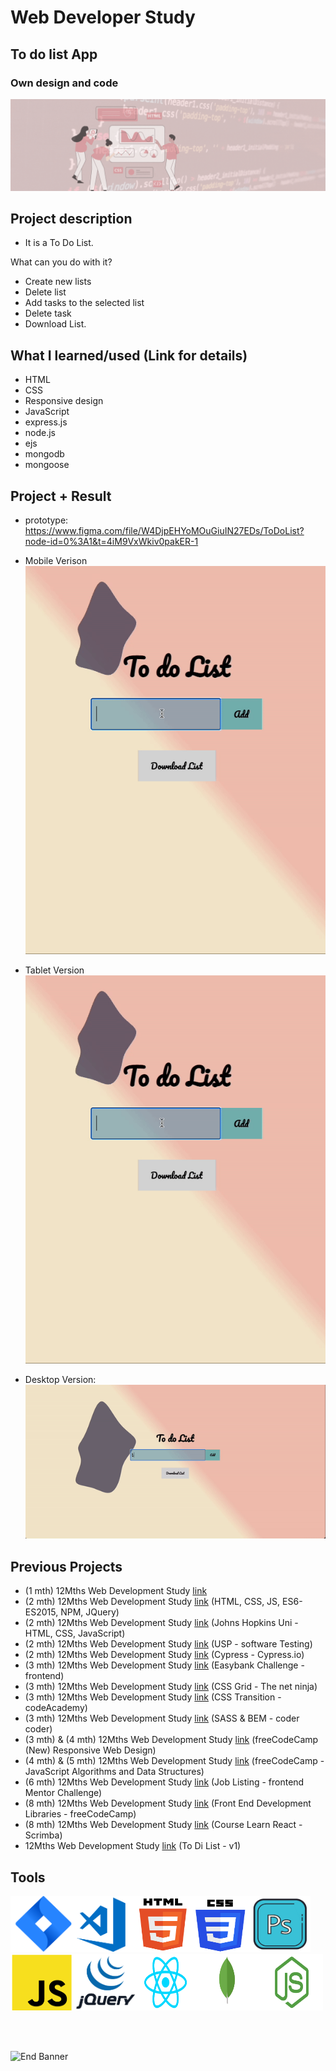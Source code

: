 # Web Developer Study

## To do list App
### Own design and code

![Begin Banner](/Documentation/top-1200x350.gif)

<!--
### Ninth  Month / Sprint() 
* Online courses, challenges and creation of my own projects.
 -->

## Project description
- It is a To Do List.

What can you do with it?
- Create new lists
- Delete list
- Add tasks to the selected list
- Delete task
- Download List.
## What I learned/used (Link for details)
- HTML
- CSS 
- Responsive design
- JavaScript
- express.js
- node.js
- ejs
- mongodb
- mongoose

  
<!-- 
* JavaScript [link](https://github.com/pittyh6/freeCodeCamp-JavaScript-algorithms-and-data-structures-4-12Mths-WebDevStudy-2022-2023/blob/master/learnedJAVASCRIPT.md)
* ES6 / ES2015 [link](https://github.com/pittyh6/freeCodeCamp-JavaScript-algorithms-and-data-structures-4-12Mths-WebDevStudy-2022-2023/blob/master/learnedES6-ES2015.md)
* JavaScript - Regular Expressions [link](https://github.com/pittyh6/freeCodeCamp-JavaScript-algorithms-and-data-structures-4-12Mths-WebDevStudy-2022-2023/blob/master/learnedRegularExpressions.md)
* JavaScript - Debugging [link](https://github.com/pittyh6/freeCodeCamp-JavaScript-algorithms-and-data-structures-4-12Mths-WebDevStudy-2022-2023/blob/master/learnedDebugging.md)
* JavaScript - Basic Data Structure [link](https://github.com/pittyh6/freeCodeCamp-JavaScript-algorithms-and-data-structures-4_5-12Mths-WebDevStudy-2022-2023/blob/master/learnedBasicDataStructure.md)
* Basic Algorithm Scripting learning [link](https://github.com/pittyh6/freeCodeCamp-JavaScript-algorithms-and-data-structures-4_5-12Mths-WebDevStudy-2022-2023/blob/master/learnedBasicAlgotiyhmScripting.md)
* Object Oriented Programming learning [link](https://github.com/pittyh6/freeCodeCamp-JavaScript-algorithms-and-data-structures-4_5-12Mths-WebDevStudy-2022-2023/blob/master/learnedObjectOrientedProgramming.md)
--->
<!-- 
* CSS [link](https://github.com/pittyh6/freeCodeCamp-responsive_web_design-3-12Mths-WebDevStudy-2022-2023/blob/master/learnedCSS.md)
* HTML [link](https://github.com/pittyh6/freeCodeCamp-responsive_web_design-3-12Mths-WebDevStudy-2022-2023/blob/master/learnedHTML.md)
* Resources [link](https://github.com/pittyh6/freeCodeCamp-responsive_web_design-3-12Mths-WebDevStudy-2022-2023/blob/master/learnedResources.md)

* Projects [link](https://github.com/pittyh6/freeCodeCamp-responsive_web_design-3-12Mths-WebDevStudy-2022-2023)
* SASS [link](https://github.com/pittyh6/freeCodeCamp-responsive_web_design-3-12Mths-WebDevStudy-2022-2023/blob/master/learnedSASS.md)
-->

<!-- ## Final projects + Result 
 * 🎯 Certification Project - Survey Form [link](https://github.com/pittyh6/freeCodeCamp-responsive_web_design-3-12Mths-WebDevStudy-2022-2023/tree/master/survey_form) 🥇 -->

<!-- ## Online Page: -->

 ## Project + Result 
* prototype: https://www.figma.com/file/W4DjpEHYoMOuGiuIN27EDs/ToDoList?node-id=0%3A1&t=4iM9VxWkiv0pakER-1

* Mobile Verison 
![Begin Banner](/Documentation/mobile.gif)

* Tablet Version 
![Begin Banner](/Documentation/mobile.gif)

* Desktop Version:
![Begin Banner](/Documentation/desktop.gif)


## Previous Projects
* (1 mth) 12Mths Web Development Study [link](https://github.com/pittyh6/1-12Mths-WebDevelopmentStudy-2022-2023)
* (2 mth) 12Mths Web Development Study [link](https://github.com/pittyh6/2-12Mths-WebDevelopmentStudy-2022-2023) (HTML, CSS, JS, ES6-ES2015, NPM, JQuery)
* (2 mth) 12Mths Web Development Study [link](https://github.com/pittyh6/JohnsHopkinsUni_html-css-and-Javascript-for-Web-Developers_2-12Mths-WebDevStudy-2022-2023) (Johns Hopkins Uni - HTML, CSS, JavaScript)
* (2 mth) 12Mths Web Development Study [link](https://github.com/pittyh6/USP_Introduction-to-Software-Testing_12Mths-WebDevStudy-2022-2023) (USP - software Testing)
* (2 mth) 12Mths Web Development Study [link](https://github.com/pittyh6/cypressIo_Testing-yr-first-application-12Mths-WebDevStudy-2022-2023) (Cypress - Cypress.io)
* (3 mth) 12Mths Web Development Study [link](https://github.com/pittyh6/Easybank-Challenge_3-12Mths-WebDevStudy-2022-2023) (Easybank Challenge - frontend)
* (3 mth) 12Mths Web Development Study [link](https://github.com/pittyh6/grid-css_3-12Mths-WebDevStudy-2022-2023) (CSS Grid - The net ninja)
* (3 mth) 12Mths Web Development Study [link](https://github.com/pittyh6/CSS_transitions-3-12Mths-WebDevStudy-2022-2023) (CSS Transition - codeAcademy)
* (3 mth) 12Mths Web Development Study [link](https://github.com/pittyh6/Sass_BEM_Responsive-3-12Mths-WebDevStudy-2022-2023) (SASS & BEM - coder coder)
* (3 mth) & (4 mth) 12Mths Web Development Study [link](https://github.com/pittyh6/freeCodeCamp-responsive_web_design-3e4-12Mths-WebDevStudy-2022-2023) (freeCodeCamp (New) Responsive Web Design)
* (4 mth) & (5 mth) 12Mths Web Development Study [link](https://github.com/pittyh6/freeCodeCamp-JavaScript-algorithms-and-data-structures-4_5-12Mths-WebDevStudy-2022-2023) (freeCodeCamp - JavaScript Algorithms and Data Structures)
* (6 mth) 12Mths Web Development Study [link](https://github.com/pittyh6/job_listings_with_filtering_6-12Mths-WebDevStudy-2022-2023) (Job Listing - frontend Mentor Challenge)
* (8 mth) 12Mths Web Development Study [link](https://github.com/pittyh6/front_end_dev_libraries-8-12Mths-webDevStudy-2022-2023) (Front End Development Libraries - freeCodeCamp)
* (8 mth) 12Mths Web Development Study [link](https://github.com/pittyh6/react-scrimba-8-12Mths-webDevStudy-2022-2023) (Course Learn React - Scrimba)
* 12Mths Web Development Study [link](https://github.com/pittyh6/to_do_list-12mths-web_dev) (To Di List - v1)

<!-- 
## Management Tools
* Jira(Sprints) [link](https://github.com/pittyh6/freeCodeCamp-responsive_web_design-3-12Mths-WebDevStudy-2022-2023/tree/master/Sprint)
-->

## Tools
<img src= Documentation/jira.png  height="90" width="100" ><img src= Documentation/vscode.png  height="90" width="100"><img src= Documentation/html.png  height="90" width="90"><img src= Documentation/css.png  height="90" width="90"><img src= Documentation/photoshop.png  height="90" width="100"><img src= Documentation/js.png  height="90" width="100"><img src= Documentation/jquery.png  height="90" width="100"><img src= Documentation/react.png  height="90" width="100"><img src= Documentation/mongodb.png  height="90" width="100"><img src= Documentation/nodejs.png  height="90" width="100">


<br>
<!-- 
<p>The content belongs to <a href="...." target="_blank">....</a> </p>
<p>Do not use the files from my github account, but use the original content on the <a href="....." target="_blank">....</a> website.</p>
-->
<br>

![End Banner](/Documentation/botton-1200x350.gif)
